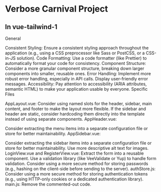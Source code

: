 # Verbose Carnival Project

## In vue-tailwind-1

General

Consistent Styling: Ensure a consistent styling approach throughout the application (e.g., using a CSS preprocessor like Sass or PostCSS, or a CSS-in-JS solution).
Code Formatting: Use a code formatter (like Prettier) to automatically format your code for consistency.
Component Structure: Consider a more granular component structure, breaking down larger components into smaller, reusable ones.
Error Handling: Implement more robust error handling, especially in API calls. Display user-friendly error messages.
Accessibility: Pay attention to accessibility (ARIA attributes, semantic HTML) to make your application usable by everyone.
Specific Files

AppLayout.vue:
Consider using named slots for the header, sidebar, main content, and footer to make the layout more flexible.
If the sidebar and header are static, consider hardcoding them directly into the template instead of using separate components.
AppHeader.vue:

Consider extracting the menu items into a separate configuration file or store for better maintainability.
AppSidebar.vue:

Consider extracting the sidebar items into a separate configuration file or store for better maintainability.
Use more descriptive alt text for images.
LoginView.vue and RegisterView.vue:
Extract the form into a reusable component.
Use a validation library (like VeeValidate or Yup) to handle form validation.
Consider using a more secure method for storing passwords (e.g., hashing on the client-side before sending to the server).
authStore.js:
Consider using a more secure method for storing authentication tokens (e.g., using HTTP-only cookies or a dedicated authentication library).
main.js:
Remove the commented-out code.